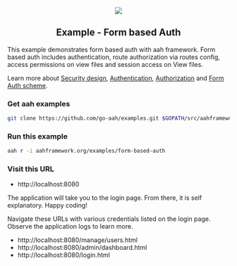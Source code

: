 <p align="center">
  <img src="https://cdn.aahframework.org/assets/img/aah-logo-64x64.png" />
  <h2 align="center">Example - Form based Auth</h2>
</p>

This example demonstrates form based auth with aah framework. Form based auth includes authentication, route authorization via routes config, access permissions on view files and session access on View files.

Learn more about [Security design](https://docs.aahframework.org/security-design.html), [Authentication](https://docs.aahframework.org/authentication.html), [Authorization](https://docs.aahframework.org/authorization.html) and [Form Auth scheme](https://docs.aahframework.org/auth-schemes/form.html).

### Get aah examples

```bash
git clone https://github.com/go-aah/examples.git $GOPATH/src/aahframework.org/examples
```

### Run this example

```bash
aah r -i aahframework.org/examples/form-based-auth
```

### Visit this URL

  * http://localhost:8080

The application will take you to the login page. From there, it is self explanatory. Happy coding!

Navigate these URLs with various credentials listed on the login page. Observe the application logs to learn more.

  * http://localhost:8080/manage/users.html
  * http://localhost:8080/admin/dashboard.html
  * http://localhost:8080/login.html
